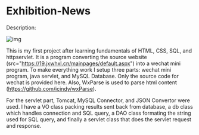 # Exhibition-News

Description: 

![img](https://github.com/J0nnyCheese/Exhibition-News/blob/master/showcase/2019-06-13-11-10-52.gif)

This is my first project after learning fundamentals of HTML, CSS, SQL, and httpservlet. It is a program converting the source website (src="https://19.jxwhxl.cn/mainpages/default.aspx") into a wechat mini program. To make everything work I setup three parts: wechat mini program, java servlet, and MySQL Database. Only the source code for wechat is provided here. Also, WxParse is used to parse html content (https://github.com/icindy/wxParse).



For the servlet part, Tomcat, MySQL Connector, and JSON Convertor were used. I have a VO class packing results sent back from database, a db class which handles connection and SQL query, a DAO class formating the string used for SQL query, and finally a servlet class that does the servlet request and response.

